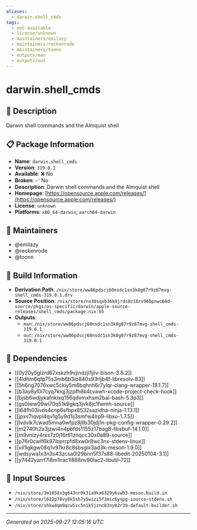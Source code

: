 ```yaml
---
aliases:
  - darwin.shell_cmds
tags:
  - not-available
  - license/unknown
  - maintainers/emilazy
  - maintainers/reckenrode
  - maintainers/toonn
  - outputs/man
  - outputs/out
---
```


# darwin.shell_cmds

## 📝 Description

Darwin shell commands and the Almquist shell

## 📋 Package Information

- **Name**: `darwin.shell_cmds`
- **Version**: `319.0.1`
- **Available**: ❌ No
- **Broken**: ✅ No
- **Description**: Darwin shell commands and the Almquist shell
- **Homepage**: [https://opensource.apple.com/releases/](https://opensource.apple.com/releases/)
- **License**: `unknown`
- **Platforms**: `x86_64-darwin`, `aarch64-darwin`
## 👥 Maintainers

- @emilazy
- @reckenrode
- @toonn


## 🔧 Build Information

- **Derivation Path**: `/nix/store/ww86pdscj60nsdc1sn3k0g07r9z87mvg-shell_cmds-319.0.1.drv`
- **Source Position**: `/nix/store/ns30sqxb36k8jrds8z18rv96bpnwc60d-source/pkgs/os-specific/darwin/apple-source-releases/shell_cmds/package.nix:65`
- **Outputs**:
  - `man`:  `/nix/store/ww86pdscj60nsdc1sn3k0g07r9z87mvg-shell_cmds-319.0.1`
  - `out`:  `/nix/store/ww86pdscj60nsdc1sn3k0g07r9z87mvg-shell_cmds-319.0.1`

## 🔗 Dependencies

- [[0y20y5glzrd67xskzh9vjindzjl1jiiv-bison-3.8.2]]
- [[4ldhm6qfp75s3mb8b3ib840s93rljb4f-libresolv-83]]
- [[5h6ng7076xwc5ckiy5m6bqhnh6r7ylqr-clang-wrapper-19.1.7]]
- [[b3ay8yl0i7cyq7klqj3jzpfh8k4cvawh-xcode-project-check-hook]]
- [[bjsb6wdjykafnkixq156qdvmxhsm2bai-bash-5.3p3]]
- [[gs0lww09wi70q51k9gkq3jvk8jc1fwmh-source]]
- [[i64fh03ivds4cnp6sfbpx8532sazidha-ninja-1.13.1]]
- [[jpxv7iqvpl4qv1g5y9d1ij3smfw4lrp9-libxo-1.7.5]]
- [[lvdvlk7cwad5mna0wfpz8jllb30jdj1n-pkg-config-wrapper-0.29.2]]
- [[m2740h2a3jzwi4n4pbfds1155z17bag8-libsbuf-14.1.0]]
- [[m9vnizy4rxs7z0j16r61znqcc30x0a89-source]]
- [[p76r0cwlf6k97ibprrpfd8xw0r8wc3nx-stdenv-linux]]
- [[vil1lgkgw08q1v97kr8c8sbsgix3ad3k-meson-1.9.0]]
- [[wdsywa1x3n3s43zcsa0l29bnn5f37s88-libedit-20250104-3.1]]
- [[y7442yarrf7l8m1irac1l888nv90lac2-libutil-72]]

## 📁 Input Sources

- `/nix/store/3m1858x3g643nr0k3ia9kx6329y6swb3-meson.build.in`
- `/nix/store/l622p70vy8k5sh7y5wizi5f2mic6ynpg-source-stdenv.sh`
- `/nix/store/shkw4qm9qcw5sc5n1k5jznc83ny02r39-default-builder.sh`

---
*Generated on 2025-09-27 12:05:16 UTC*
